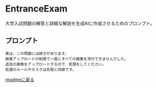 # EntranceExam
大学入試問題の解答と詳細な解説を生成AIに作成させるためのプロンプト。

## プロンプト
```
実は、この問題には続きがあります。
画像アップロードの制限で一度にすべての画像を添付できませんでした。
追加の画像をアップロードするので、処理をしてください。
処理のルールやタスクは先程と同様です。

```

[readmeに戻る](./readme.md)
